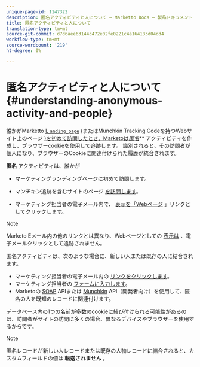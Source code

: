```yaml
---
unique-page-id: 1147322
description: 匿名アクティビティと人について — Marketto Docs — 製品ドキュメント
title: 匿名アクティビティと人について
translation-type: tm+mt
source-git-commit: d7d6aee63144c472e02fe0221c4a164183d04dd4
workflow-type: tm+mt
source-wordcount: '219'
ht-degree: 0%

---
```



# 匿名アクティビティと人について {#understanding-anonymous-activity-and-people}

誰かがMarketto [L `anding page`](http://docs.marketo.com/display/DOCS/Personalizing+Landing+Pages) (またはMunchkin Tracking Codeを持つWebサイト上のページ [)を初めて訪問したとき、Marketoは*匿名*](../../../../product-docs/administration/additional-integrations/add-munchkin-tracking-code-to-your-website.md)** アクティビティを作成し、ブラウザーcookieを使用して追跡します。 識別されると、その訪問者が個人になり、ブラウザーのCookieに関連付けられた履歴が統合されます。

**匿名** アクティビティは、誰かが

* マーケティングランディングページに初めて訪問します。

* マンチキン追跡を含むサイトのページ [を訪問します](../../../../product-docs/administration/additional-integrations/add-munchkin-tracking-code-to-your-website.md)。

* マーケティング担当者の電子メール内で、 [表示を「Webページ](../../../../product-docs/email-marketing/general/functions-in-the-editor/add-a-view-as-web-page-link-to-an-email.md) 」リンクとしてクリックします。

>[!NOTE]
>
>Marketo Eメール内の他のリンクとは異なり、Webページとしての [表示は](../../../../product-docs/email-marketing/general/functions-in-the-editor/add-a-view-as-web-page-link-to-an-email.md) 、電子メールクリックとして追跡されません。

匿名アクティビティは、次のような場合に、新しい人または既存の人に結合されます。

* マーケティング担当者の電子メール内の [リンクをクリックします](../../../../product-docs/email-marketing/general/using-tokens/add-a-system-token-as-a-link-in-an-email.md)。
* マーケティング担当者の [フォームに入力します](../../../../product-docs/demand-generation/forms/form-actions/embed-a-form-on-your-website.md)。
* Marketoの [SOAP](http://docs.marketo.com/pages/viewpage.action?pageid=7509846) APIまたは [Munchkin](../../../../product-docs/administration/additional-integrations/add-munchkin-tracking-code-to-your-website.md) API（開発者向け）を使用して、匿名の人を既知のレコードに関連付けます。

データベース内の1つの名前が多数のcookieに結び付けられる可能性があるのは、訪問者がサイトの訪問に多くの場合、異なるデバイスやブラウザーを使用するからです。

>[!NOTE]
>
>匿名レコードが新しい人レコードまたは既存の人物レコードに結合されると、カスタムフィールドの値は **転送されません** 。

